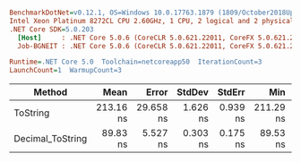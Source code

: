``` ini

BenchmarkDotNet=v0.12.1, OS=Windows 10.0.17763.1879 (1809/October2018Update/Redstone5)
Intel Xeon Platinum 8272CL CPU 2.60GHz, 1 CPU, 2 logical and 2 physical cores
.NET Core SDK=5.0.203
  [Host]     : .NET Core 5.0.6 (CoreCLR 5.0.621.22011, CoreFX 5.0.621.22011), X64 RyuJIT
  Job-BGNEIT : .NET Core 5.0.6 (CoreCLR 5.0.621.22011, CoreFX 5.0.621.22011), X64 RyuJIT

Runtime=.NET Core 5.0  Toolchain=netcoreapp50  IterationCount=3  
LaunchCount=1  WarmupCount=3  

```
|           Method |      Mean |     Error |   StdDev |   StdErr |       Min |       Max |    Median | Ratio | MannWhitney(5%) |
|----------------- |----------:|----------:|---------:|---------:|----------:|----------:|----------:|------:|---------------- |
|         ToString | 213.16 ns | 29.658 ns | 1.626 ns | 0.939 ns | 211.29 ns | 214.27 ns | 213.91 ns |  1.00 |            Base |
| Decimal_ToString |  89.83 ns |  5.527 ns | 0.303 ns | 0.175 ns |  89.53 ns |  90.14 ns |  89.82 ns |  0.42 |               ? |
